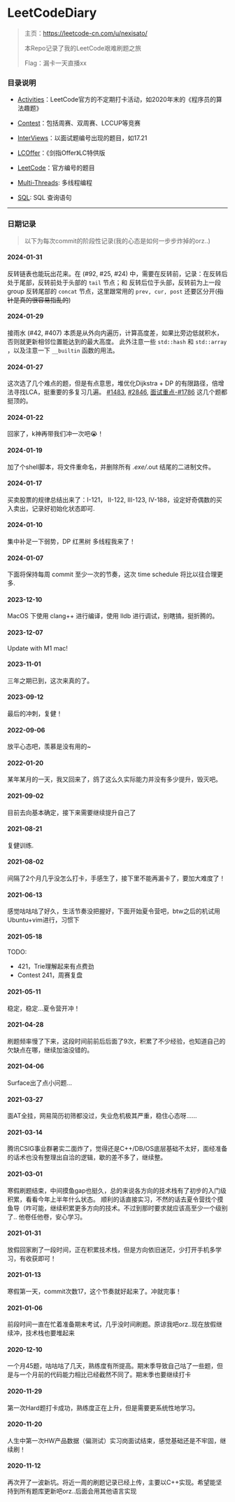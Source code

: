# LeetCodeDiary
> 主页：https://leetcode-cn.com/u/nexisato/
>
> 本Repo记录了我的LeetCode艰难刷题之旅
>
> Flag：漏卡一天直播xx

### 目录说明

- [Activities](https://github.com/Nexisato/LeetCodeDiary/tree/master/Activities)：LeetCode官方的不定期打卡活动，如2020年末的《程序员的算法趣题》
- [Contest](https://github.com/Nexisato/LeetCodeDiary/tree/master/Contest)：包括周赛、双周赛、LCCUP等竞赛
- [InterViews](https://github.com/Nexisato/LeetCodeDiary/tree/master/InterViews)：以面试题编号出现的题目，如17.21
- [LCOffer](https://github.com/Nexisato/LeetCodeDiary/tree/master/LCOffer)：《剑指Offer》LC特供版

- [LeetCode](https://github.com/Nexisato/LeetCodeDiary/tree/master/LeetCode)：官方编号的题目

- [Multi-Threads](https://github.com/Nexisato/LeetCodeDiary/tree/master/Multi-Threads): 多线程编程

- [SQL](https://github.com/Nexisato/LeetCodeDiary/tree/master/SQL): SQL 查询语句

---

### 日期记录

> 以下为每次commit的阶段性记录(我的心态是如何一步步炸掉的orz..)

#### 2024-01-31

反转链表也能玩出花来。在 (#92, #25, #24) 中，需要在反转前，记录：在反转后处于尾部，反转前处于头部的 `tail` 节点；和
反转后位于头部，反转前为上一段 group 反转尾部的 `concat` 节点，这里跟常用的 `prev, cur, post` 还要区分开(~~指针是真的很容易指乱的~~)

#### 2024-01-29

接雨水 (#42, #407) 本质是从外向内遍历，计算高度差，如果比旁边低就积水，否则就更新相邻位置能达到的最大高度。
此外注意一些 `std::hash` 和 `std::array` ，以及注意一下 `__builtin` 函数的用法。

#### 2024-01-27

这次选了几个难点的题，但是有点意思，堆优化Dijkstra + DP 的有限路径，倍增法寻找LCA，挺重要的多复习几遍。
[#1483](https://leetcode.cn/problems/kth-ancestor-of-a-tree-node/description/), 
[#2846](https://leetcode.cn/problems/minimum-edge-weight-equilibrium-queries-in-a-tree/description/), 
[面试重点-#1786](https://leetcode.cn/problems/number-of-restricted-paths-from-first-to-last-node/description/) 这几个题都挺顶的。

#### 2024-01-22

回家了，k神再带我们冲一次吧😭！

#### 2024-01-19

加了个shell脚本，将文件重命名，并删除所有 *.exe/*.out 结尾的二进制文件。

#### 2024-01-17

买卖股票的规律总结出来了：I-121， II-122, III-123, IV-188，设定好奇偶数的买入卖出，记录好初始化状态即可.

#### 2024-01-10

集中补足一下弱势，DP 红黑树 多线程我来了！

#### 2024-01-07

下面将保持每周 commit 至少一次的节奏，这次 time schedule 将比以往合理更多.

#### 2023-12-10

MacOS 下使用 clang++ 进行编译，使用 lldb 进行调试，别瞎搞，挺折腾的。

#### 2023-12-07

Update with M1 mac!

#### 2023-11-01

三年之期已到，这次来真的了。

#### 2023-09-12

最后的冲刺，复健！


#### 2022-09-06

放平心态吧，羡慕是没有用的~

#### 2022-01-20

某年某月的一天，我又回来了，鸽了这么久实际能力并没有多少提升，毁灭吧。

#### 2021-09-02

目前去向基本确定，接下来需要继续提升自己了

#### 2021-08-21

复健训练.

#### 2021-08-02

间隔了2个月几乎没怎么打卡，手感生了，接下里不能再漏卡了，要加大难度了！

#### 2021-06-13

感觉咕咕咕了好久，生活节奏没把握好，下面开始夏令营吧，btw之后的机试用Ubuntu+vim进行，习惯下

#### 2021-05-18

TODO: 
- 421，Trie理解起来有点费劲
- Contest 241，周赛复盘


#### 2021-05-11

稳定，稳定...夏令营开冲！

#### 2021-04-28

刷题频率慢了下来，这段时间前前后后面了9次，积累了不少经验，也知道自己的欠缺点在哪，继续加油没错的。


#### 2021-04-06

Surface出了点小问题...

#### 2021-03-27

面AT全挂，网易简历初筛都没过，失业危机极其严重，稳住心态呀……

#### 2021-03-14

腾讯CSIG事业群暑实二面炸了，觉得还是C++/DB/OS底层基础不太好，面经准备的话术也没有整理出自洽的逻辑，歇的差不多了，继续整。

#### 2021-03-01

寒假刷题结束，中间摸鱼gap也挺久，总的来说各方向的技术栈有了初步的入门级积累，看看今年上半年什么状态。
顺利的话直接实习，不然的话去夏令营找个摸鱼导（咋可能，继续积累更多方向的技术。不过到那时要求就应该高至少一个级别了..
他卷任他卷，安心学习。

#### 2021-01-31

放假回家刷了一段时间，正在积累技术栈，但是方向依旧迷茫，少打开手机多学习，有收获即可！

#### 2021-01-13

寒假第一天，commit次数17，这个节奏就好起来了。冲就完事！

#### 2021-01-06

前段时间一直在忙着准备期末考试，几乎没时间刷题。原谅我吧orz..现在放假继续冲，技术栈也要堆起来

#### 2020-12-10

一个月45题，咕咕咕了几天，熟练度有所提高。期末季导致自己咕了一些题，但是与一个月前的代码能力相比已经截然不同了。期末季也要继续打卡

#### 2020-11-29

第一次Hard题打卡成功，熟练度正在上升，但是需要更系统性地学习。

#### 2020-11-20

人生中第一次HW产品数据（偏测试）实习岗面试结束，感觉基础还是不牢固，继续刷！

#### 2020-11-12

再次开了一波新坑。将近一周的刷题记录已经上传，主要以C++实现。希望能坚持到所有题库更新吧orz..后面会用其他语言实现